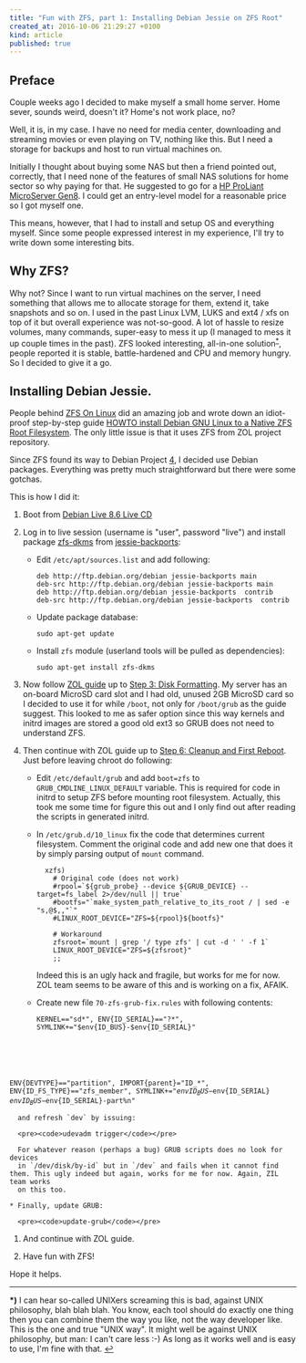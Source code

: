 ```yaml
---
title: "Fun with ZFS, part 1: Installing Debian Jessie on ZFS Root"
created_at: 2016-10-06 21:29:27 +0100
kind: article
published: true
---
```


## Preface 

Couple weeks ago I decided to make myself a small home server. Home sever, 
sounds weird, doesn't it? Home's not work place, no? 

Well, it is, in my case. I have no need for media center, downloading and 
streaming movies or even playing on TV, nothing like this. But I need a  storage
 for backups and host to run virtual machines on. 

<!-- more -->

Initially I thought about buying some NAS but then a friend pointed out, 
correctly, that I need none of the features of small NAS solutions for home
sector so why paying for that. He suggested to go for a 
[HP ProLiant MicroServer Gen8][1]. I could get an entry-level model for a reasonable price so I got
myself one. 

This means, however, that I had to install and setup OS and everything myself.
Since some people expressed interest in my experience, I'll try to write down
some interesting bits. 

## Why ZFS? 

Why not? Since I want to run virtual machines on the server, I need something
that allows me to allocate storage for them, extend it, take snapshots and so
on. I used in the past Linux LVM, LUKS and ext4 / xfs on top of it but overall
experience was not-so-good. A lot of hassle to resize volumes, many commands,
super-easy to mess it up (I managed to mess it up couple times in the past). 
ZFS looked interesting, all-in-one solution<sup id="a1">[*](#f1)</sup>, people 
reported it is stable, battle-hardened and CPU and memory hungry. So I decided 
to give it a go. 

## Installing Debian Jessie.

People behind [ZFS On Linux][2] did an amazing job and wrote down an 
idiot-proof step-by-step guide 
[HOWTO install Debian GNU Linux to a Native ZFS Root Filesystem][3]. 
The only little issue is that it uses ZFS from ZOL project repository. 

Since ZFS found its way to Debian Project [4], I decided use Debian packages. 
Everything was pretty much straightforward but there were some gotchas. 

This is how I did it: 

 1. Boot from [Debian Live 8.6 Live CD][6]
 2. Log in to live session (username is "user", password "live") and
    install package [zfs-dkms][4] from [jessie-backports][7]:

    * Edit `/etc/apt/sources.list` and add following:
      
      <pre><code>deb http://ftp.debian.org/debian jessie-backports main
      deb-src http://ftp.debian.org/debian jessie-backports main
      deb http://ftp.debian.org/debian jessie-backports  contrib
      deb-src http://ftp.debian.org/debian jessie-backports  contrib</code></pre>

    * Update package database:

      <pre><code>sudo apt-get update</code></pre>

    * Install `zfs` module (userland tools will be pulled as dependencies):

      <pre><code>sudo apt-get install zfs-dkms</code></pre>   

 1. Now follow [ZOL guide][3] up to [Step 3: Disk Formatting][8]. My server
    has an on-board MicroSD card slot and I had old, unused 2GB MicroSD card
    so I decided to use it for while `/boot`, not only for `/boot/grub` as the guide suggest. This looked to me as safer option since this way kernels and
    initrd images are stored a good old ext3 so GRUB does not need to 
    understand ZFS.                     
 1. Then continue with ZOL guide up to [Step 6: Cleanup and First Reboot][5]. 
    Just before leaving chroot do following:

    * Edit `/etc/default/grub` and add `boot=zfs` to 
      `GRUB_CMDLINE_LINUX_DEFAULT` variable. This is required
      for code in initrd to setup ZFS before mounting root
      filesystem. Actually, this took me some time for figure this
      out and I only find out after reading the scripts in generated 
      initrd. 

    * In `/etc/grub.d/10_linux` fix the code that determines current 
      filesystem. Comment the original code and add new one that does it by
      simply parsing output of `mount` command. 

      <pre><code>  xzfs)
          # Original code (does not work)
          #rpool=`${grub_probe} --device ${GRUB_DEVICE} --target=fs_label 2&gt;/dev/null || true`
          #bootfs="`make_system_path_relative_to_its_root / | sed -e "s,@$,,"`"
          #LINUX_ROOT_DEVICE="ZFS=${rpool}${bootfs}"

          # Workaround          
          zfsroot=`mount | grep '/ type zfs' | cut -d ' ' -f 1`
          LINUX_ROOT_DEVICE="ZFS=${zfsroot}"
          ;;</code></pre>

      Indeed this is an ugly hack and fragile, but works for me for now. ZOL
      team seems to be aware of this and is working on a fix, AFAIK. 
    
    * Create new file `70-zfs-grub-fix.rules` with following contents: 

      <pre><code>KERNEL=="sd*", ENV{ID_SERIAL}=="?*", SYMLINK+="$env{ID_BUS}-$env{ID_SERIAL}"
ENV{DEVTYPE}=="partition", IMPORT{parent}="ID_*", ENV{ID_FS_TYPE}=="zfs_member", SYMLINK+="$env{ID_BUS}-$env{ID_SERIAL} $env{ID_BUS}-$env{ID_SERIAL}-part%n"</code></pre>

      and refresh `dev` by issuing:

      <pre><code>udevadm trigger</code></pre>

      For whatever reason (perhaps a bug) GRUB scripts does no look for devices
      in `/dev/disk/by-id` but in `/dev` and fails when it cannot find them. This ugly indeed but again, works for me for now. Again, ZIL team works
      on this too. 

    * Finally, update GRUB: 

      <pre><code>update-grub</code></pre>

  1. And continue with ZOL guide. 

  1. Have fun with ZFS! 

Hope it helps.

---

<b id="f1">*)</b>
I can hear so-called UNIXers screaming this is bad, against UNIX 
philosophy, blah blah blah. You know, each tool should do exactly one 
thing then you can combine them the way you like, not the way developer 
like. This is the one and true "UNIX way". It might well be against 
UNIX philosophy, but man: I can't care less :-) As long as it works well
and is easy to use, I'm fine with that. 
[↩](#a1)



[1]: https://www.hpe.com/us/en/product-catalog/servers/proliant-servers/pip.hpe-proliant-microserver-gen8-server.5379860.html#
[2]: http://zfsonlinux.org/
[3]: https://github.com/zfsonlinux/zfs/wiki/HOWTO-install-Debian-GNU-Linux-to-a-Native-ZFS-Root-Filesystem
[4]: https://packages.debian.org/jessie-backports/zfs-dkms
[5]: https://github.com/zfsonlinux/zfs/wiki/HOWTO-install-Debian-GNU-Linux-to-a-Native-ZFS-Root-Filesystem#step-6--cleanup-and-first-reboot
[6]: http://cdimage.debian.org/debian-cd/current-live/amd64/bt-hybrid/debian-live-8.6.0-amd64-standard.iso.torrent
[7]: https://backports.debian.org/Instructions/
[8]: https://github.com/zfsonlinux/zfs/wiki/HOWTO-install-Debian-GNU-Linux-to-a-Native-ZFS-Root-Filesystem#step-3-disk-formatting
